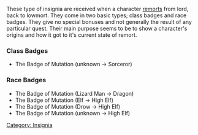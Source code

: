 These type of insignia are received when a character
[remorts](Remort.md "wikilink") from lord, back to lowmort. They come in
two basic types; class badges and race badges. They give no special
bonuses and not generally the result of any particular quest. Their main
purpose seems to be to show a character's origins and how it got to it's
current state of remort.

### Class Badges

-   The Badge of Mutation (unknown -\> Sorceror)

### Race Badges

-   The Badge of Mutation (Lizard Man -\> Dragon)
-   The Badge of Mutation (Elf -\> High Elf)
-   The Badge of Mutation (Drow -\> High Elf)
-   The Badge of Mutation (unknown -\> High Elf)

[Category: Insignia](Category:_Insignia "wikilink")
